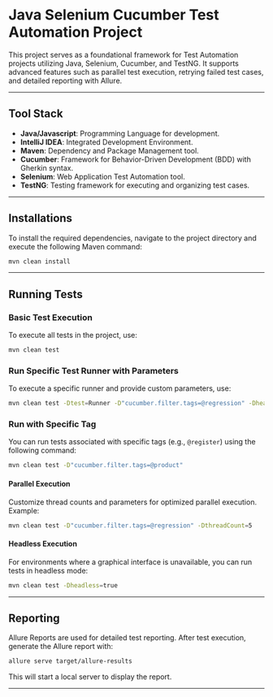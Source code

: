 # Java Selenium Cucumber Test Automation Project

This project serves as a foundational framework for Test Automation projects utilizing Java, Selenium, Cucumber, and TestNG. It supports advanced features such as parallel test execution, retrying failed test cases, and detailed reporting with Allure.

---

## **Tool Stack**
- **Java/Javascript**: Programming Language for development.
- **IntelliJ IDEA**: Integrated Development Environment.
- **Maven**: Dependency and Package Management tool.
- **Cucumber**: Framework for Behavior-Driven Development (BDD) with Gherkin syntax.
- **Selenium**: Web Application Test Automation tool.
- **TestNG**: Testing framework for executing and organizing test cases.

---


## **Installations**
To install the required dependencies, navigate to the project directory and execute the following Maven command:

```bash
mvn clean install
```

---

## **Running Tests**

### **Basic Test Execution**
To execute all tests in the project, use:

```bash
mvn clean test
```

### **Run Specific Test Runner with Parameters**
To execute a specific runner and provide custom parameters, use:

```bash
mvn clean test -Dtest=Runner -D"cucumber.filter.tags=@regression" -Dheadless=true -DthreadCount=5
```

### **Run with Specific Tag**
You can run tests associated with specific tags (e.g., `@register`) using the following command:

```bash
mvn clean test -D"cucumber.filter.tags=@product"
```

#### **Parallel Execution**
Customize thread counts and parameters for optimized parallel execution. Example:

```bash
mvn clean test -D"cucumber.filter.tags=@regression" -DthreadCount=5
```

#### **Headless Execution**
For environments where a graphical interface is unavailable, you can run tests in headless mode:

```bash
mvn clean test -Dheadless=true
```

---

## **Reporting**
Allure Reports are used for detailed test reporting. After test execution, generate the Allure report with:

```bash
allure serve target/allure-results
```

This will start a local server to display the report.

---